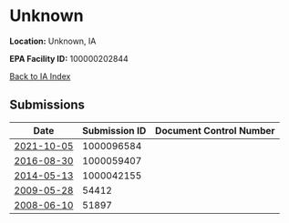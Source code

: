 # Unknown

**Location:** Unknown, IA

**EPA Facility ID:** 100000202844

[Back to IA Index](../../index.md)

## Submissions

| Date | Submission ID | Document Control Number |
|------|--------------|-------------------------|
| [2021-10-05](submissions/1000096584.md) | 1000096584 |  |
| [2016-08-30](submissions/1000059407.md) | 1000059407 |  |
| [2014-05-13](submissions/1000042155.md) | 1000042155 |  |
| [2009-05-28](submissions/54412.md) | 54412 |  |
| [2008-06-10](submissions/51897.md) | 51897 |  |

